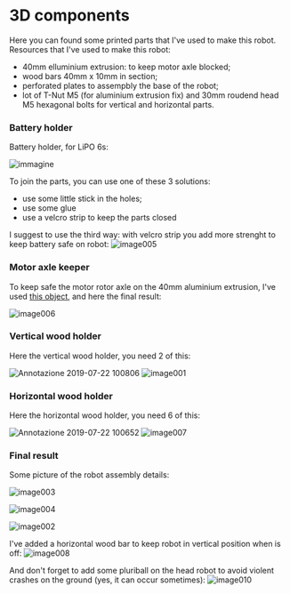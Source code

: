 # 3D components

Here you can found some printed parts that I've used to make this robot.
Resources that I've used to make this robot:
* 40mm elluminium extrusion: to keep motor axle blocked;
* wood bars 40mm x 10mm in section;
* perforated plates to assempbly the base of the robot;
* lot of T-Nut M5 (for aluminium extrusion fix) and 30mm roudend head M5 hexagonal bolts for vertical and horizontal parts.

### Battery holder
Battery holder, for LiPO 6s:

![immagine](https://user-images.githubusercontent.com/8039989/86509438-3657af80-bde8-11ea-95f4-deb461d5c706.png)

To join the parts, you can use one of these 3 solutions:
* use some little stick in the holes;
* use some glue
* use a velcro strip to keep the parts closed

I suggest to use the third way: with velcro strip you add more strenght to keep battery safe on robot:
![image005](https://user-images.githubusercontent.com/8039989/86509426-2213b280-bde8-11ea-8520-f5d04fbe7469.jpg)

### Motor axle keeper
To keep safe the motor rotor axle on the 40mm aluminium extrusion, I've used [this object](https://www.thingiverse.com/thing:2990353), and here the final result:

![image006](https://user-images.githubusercontent.com/8039989/86509444-42dc0800-bde8-11ea-940d-c0153695a5b4.jpg)

### Vertical wood holder

Here the vertical wood holder, you need 2 of this:

![Annotazione 2019-07-22 100806](https://user-images.githubusercontent.com/8039989/86509679-f691c780-bde9-11ea-9b54-30451fe7801b.jpg)
![image001](https://user-images.githubusercontent.com/8039989/86509458-64d58a80-bde8-11ea-9229-f5e82764b860.jpg)


### Horizontal wood holder

Here the horizontal wood holder, you need 6 of this:

![Annotazione 2019-07-22 100652](https://user-images.githubusercontent.com/8039989/86509680-f72a5e00-bde9-11ea-9118-dc08ee628fa4.jpg)
![image007](https://user-images.githubusercontent.com/8039989/86509471-83d41c80-bde8-11ea-81c6-6b85601d9c7e.jpg)

### Final result

Some picture of the robot assembly details:

![image003](https://user-images.githubusercontent.com/8039989/86509500-b41bbb00-bde8-11ea-9948-8e6df07b848d.jpg)

![image004](https://user-images.githubusercontent.com/8039989/86509501-b4b45180-bde8-11ea-9266-51840332e6f7.jpg)

![image002](https://user-images.githubusercontent.com/8039989/86509504-b54ce800-bde8-11ea-8a30-3886d7a7ce97.jpg)

I've added a horizontal wood bar to keep robot in vertical position when is off:
![image008](https://user-images.githubusercontent.com/8039989/86509502-b4b45180-bde8-11ea-8371-e87a05b4272d.jpg)

And don't forget to add some pluriball on the head robot to avoid violent crashes on the ground (yes, it can occur sometimes):
![image010](https://user-images.githubusercontent.com/8039989/86509545-1aa0d900-bde9-11ea-8394-ee94564aed32.jpg)





